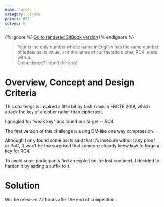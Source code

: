 ```yaml
---
name: harc4
category: crypto
points: 857
solves: 5
---
```


{% ignore %}
[Go to rendered GitBook version](https://sasdf.cf/ctf/)
{% endignore %}


> Four is the only number whose name in English has the same number of letters as its value,
> and the name of our favorite cipher, RC4, ends with 4.  
> Coincidence? I don’t think so!

# Overview, Concept and Design Criteria
This challenge is inspired a little bit by task `frank` in FBCTF 2019,
which attack the key of a cipher rather than ciphertext.

I googled for "weak key" and found our target -- RC4.

The first version of this challenge is using DM-like one way compression.

Although I only found some posts said that it's insecure without any proof or PoC,
It won't be too surprised that someone already knew how to forge a key for RC4.

To avoid some participants find an exploit on the lost continent,
I decided to harden it by adding a suffix to it.


# Solution
Will be released 72 hours after the end of competition.
